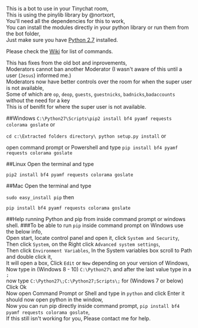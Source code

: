 This is a bot to use in your Tinychat room,<br/>
This is using the pinylib library by @nortxort,<br/>
You'll need all the dependencies for this to work,<br/>
You can install the modules directly in your python library or run them from the bot folder,<br/>
Just make sure you have [Python 2.7](https://www.python.org/downloads/) installed.

Please check the <a href="https://github.com/Tinychat/Tinychat-Bot/wiki">Wiki</a> for list of commands.

This has fixes from the old bot and inprovements,<br/>
Moderators cannot ban another Moderator (I wasn't aware of this until a user (`Jesus`) informed me.)<br/>
Moderators now have better controls over the room for when the super user is not available,<br/>
Some of which are `op`, `deop`, `guests`, `guestnicks`, `badnicks`,`badaccounts` without the need for a key<br/>
This is of benifit for where the super user is not available.

##Windows
`C:\Python27\Scripts\pip2 install bf4 pyamf requests colorama goslate` or

`cd c:\Extracted folders directory\ python setup.py install` or

open command prompt or Powershell and type `pip install bf4 pyamf requests colorama goslate`

##Linux
Open the terminal and type

`pip2 install bf4 pyamf requests colorama goslate`

##Mac
Open the terminal and type

`sudo easy_install pip` then

`pip install bf4 pyamf requests colorama goslate`

##Help running Python and pip from inside command prompt or windows shell.
###To be able to run `pip` inside command prompt on Windows use the below info,<br/>
Open start, locate control panel and open it, click `System and Security`,<br/>
Then click `System`, on the Right click `Advanced system settings`,<br/>
Then click `Environment Variables`, In the System variables box scroll to Path and double click it,<br/>
It will open a box, Click `Edit` or `New` depending on your version of Windows,<br/>
Now type in (Windows 8 - 10) `C:\Python27\` and after the last value type in a `;` <br/>
now type `C:\Python27\;C:\Python27;Scripts\;` for (Windows 7 or below) Click Ok<br/>
Now open Command Prompt or Shell and type in `python` and click Enter it should now open python in the window,<br/>
Now you can run pip directly inside command prompt, `pip install bf4 pyamf requests colorama goslate`,<br/>
If this still isn't working for you, Please contact me for help.
